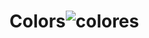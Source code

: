 # Colors![colores](https://user-images.githubusercontent.com/114208758/221449162-3491e84b-31f2-4067-ada4-1d1245d37aa2.PNG)
